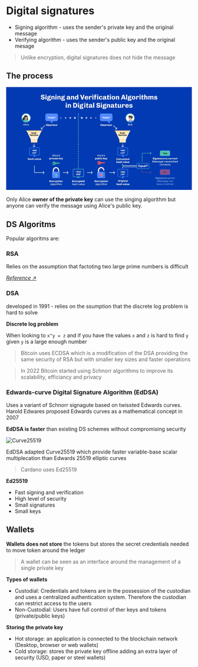 # Digital signatures

- Signing algorithm - uses the sender's private key and the original message
- Verifying algorithm - uses the sender's public key and the original mesage

> Unlike encryption, digital signatures does not hide the message

## The process

![The process](../images/digital-signatures.png)

Only Alice **owner of the private key** can use the singing algorithm but anyone can verify the message using Alice's public key.

## DS Algoritms

Popular algoritms are:

### RSA

Relies on the assumption that factoting two large prime numbers is difficult

_[Reference ↗](https://crypto.stanford.edu/pbc/notes/crypto/factoring.html)_

### DSA

developed in 1991 - relies on the ssumption that the discrete log problem is hard to solve

**Discrete log problem**

When looking to `x^y = z` and if you have the values `x` and `z` is hard to find `y` given `y` is a large enough number

> Bitcoin uses ECDSA which is a modification of the DSA providing the same security of RSA but with smaller key sizes and faster operations

> In 2022 Bitcoin started using Schnorr algorithms to improve its scalability, efficiancy and privacy

### Edwards-curve Digital Signature Algorithm (EdDSA)

Uses a variant of Schnorr signagute based on twissted Edwards curves.
Harold Edwares proposed Edwards curves as a mathematical concept in 2007

**EdDSA is faster** than existing DS schemes without compromising security

![Curve25519](https://upload.wikimedia.org/wikipedia/commons/d/d2/Curve25519.png)

EdDSA adapted Curve25519 which provide faster variable-base scalar multiplecation than Edwards 25519 elliptic curves

> Cardano uses Ed25519

**Ed25519**

- Fast signing and verification
- High level of security
- Small signatures
- Small keys

## Wallets

**Wallets does not store** the tokens but stores the secret credentials needed to move token around the ledger

> A wallet can be seen as an interface around the management of a single private key

**Types of wallets**

- Custodial: Credentials and tokens are in the possession of the custodian and uses a centralized authentication system. Therefore the custodian can restrict access to the users
- Non-Custodial: Users have full control of ther keys and tokens (private/public keys)

**Storing the private key**

- Hot storage: an application is connected to the blockchain network (Desktop, browser or web wallets)
- Cold storage: stores the private key offline adding an extra layer of security (USD, paper or steel wallets)
